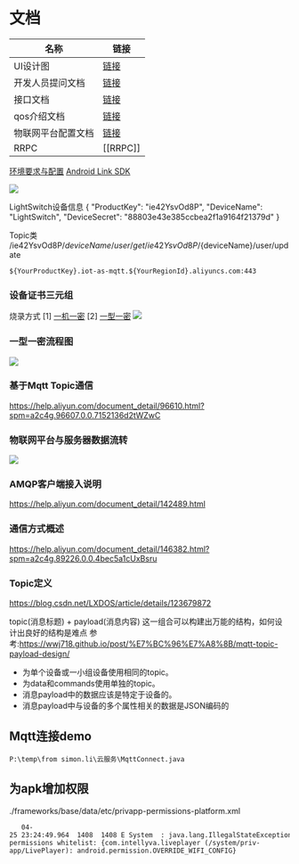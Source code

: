 # 文档
|名称|链接|
|---|---|
|UI设计图|[链接](P:\temp\from%20vincy.wu\A-待确认内容\230331云服务后台)|
|开发人员提问文档|[链接](https://docs.qq.com/scenario/account-guide.html?globalPadId=300000000%24TgHolFEsDQlU&redirect_url=https%3A%2F%2Fdocs.qq.com%2Fdoc%2FDVGdIb2xGRXNEUWxV%3Fu%3Dac3ca48d84e64b61b05af80b9c077218&u=5e4efa64f2e74cf4a56a3f7adfff265b)|
|接口文档|[链接](https://docs.qq.com/doc/DVHprR3RjVVl5dnpG?u=0b2b91809dd5486fae3cc1d365c19864)|
|qos介绍文档|[链接](https://blog.csdn.net/m0_50668851/article/details/112555171)|
|物联网平台配置文档|[链接](https://docs.qq.com/doc/DVGFFb3FWdk9Ed29E)|
|RRPC|[[RRPC]]|

[环境要求与配置](https://help.aliyun.com/document_detail/96607.html)
[Android Link SDK](https://help.aliyun.com/document_detail/261160.htm?spm=a2c4g.11186623.0.0.3f0a11ff9pcOQa#section-fct-pw1-b5p)

![](https://help-static-aliyun-doc.aliyuncs.com/assets/img/zh-CN/5826597261/p132750.png)

LightSwitch设备信息
{ "ProductKey": "ie42YsvOd8P", "DeviceName": "LightSwitch", "DeviceSecret": "88803e43e385ccbea2f1a9164f21379d" }

Topic类
/ie42YsvOd8P/${deviceName}/user/get
/ie42YsvOd8P/${deviceName}/user/update

```
${YourProductKey}.iot-as-mqtt.${YourRegionId}.aliyuncs.com:443
```

### 设备证书三元组
烧录方式
[1] [一机一密](https://help.aliyun.com/document_detail/74005.htm?spm=a2c4g.11186623.0.0.3f0a36e8XrnWae#task-n21-glp-wfb)
[2] [一型一密](https://help.aliyun.com/document_detail/74006.htm?spm=a2c4g.11186623.0.0.3f0a36e8XrnWae#task-m1l-zqq-wfb)
![](https://cdn.staticaly.com/gh/LBZZYZ/PicX@master/image.7jyvspo5w2o0.webp)

### 一型一密流程图
![](https://help-static-aliyun-doc.aliyuncs.com/assets/img/zh-CN/6682925161/p133168.jpg)

### 基于Mqtt Topic通信
https://help.aliyun.com/document_detail/96610.html?spm=a2c4g.96607.0.0.7152136d2tWZwC

### 物联网平台与服务器数据流转
![](https://help-static-aliyun-doc.aliyuncs.com/assets/img/zh-CN/8876549951/p87244.png)

### AMQP客户端接入说明
https://help.aliyun.com/document_detail/142489.html


### 通信方式概述
https://help.aliyun.com/document_detail/146382.html?spm=a2c4g.89226.0.0.4bec5a1cUxBsru

### Topic定义
https://blog.csdn.net/LXDOS/article/details/123679872

topic(消息标题) + payload(消息内容) 这一组合可以构建出万能的结构，如何设计出良好的结构是难点
参考:https://wwj718.github.io/post/%E7%BC%96%E7%A8%8B/mqtt-topic-payload-design/
-   为单个设备或一小组设备使用相同的topic。
-   为data和commands使用单独的topic。
-   消息payload中的数据应该是特定于设备的。
-   消息payload中与设备的多个属性相关的数据是JSON编码的

## Mqtt连接demo
```
P:\temp\from simon.li\云服务\MqttConnect.java
```

## 为apk增加权限
./frameworks/base/data/etc/privapp-permissions-platform.xml
```
   04-25 23:24:49.964  1408  1408 E System  : java.lang.IllegalStateException: Signature|privileged permissions not in privapp-permissions whitelist: {com.intellyva.liveplayer (/system/priv-app/LivePlayer): android.permission.OVERRIDE_WIFI_CONFIG}
```
